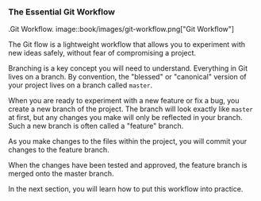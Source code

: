 ### The Essential Git Workflow

.Git Workflow.
image::book/images/git-workflow.png["Git Workflow"]

The Git flow is a lightweight workflow that allows you to experiment with new ideas safely, without fear of compromising a project.

Branching is a key concept you will need to understand. Everything in Git lives on a branch. By convention, the "blessed" or "canonical" version of your project lives on a branch called `master`.

When you are ready to experiment with a new feature or fix a bug, you create a new branch of the project. The branch will look exactly like `master` at first, but any changes you make will only be reflected in your branch. Such a new branch is often called a "feature" branch.

As you make changes to the files within the project, you will commit your changes to the feature branch.

When the changes have been tested and approved, the feature branch is merged onto the master branch.

In the next section, you will learn how to put this workflow into practice.
